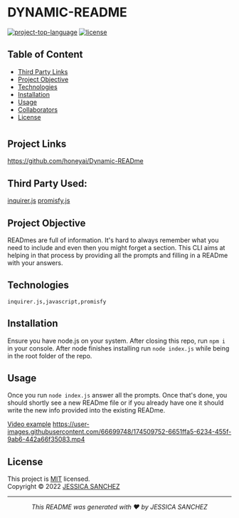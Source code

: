 # DYNAMIC-README
[![project-top-language](https://img.shields.io/github/languages/top/honeyai/Dynamic-READme?color=blueviolet)](https://github.com/honeyai/Dynamic-READme)
[![license](https://img.shields.io/badge/License-MIT-brightgreen.svg)](https://choosealicense.com/licenses/mit/)

## Table of Content
* [Third Party Links](#ThirdPartyLinks)
* [Project Objective](#ProjectObjective)
* [Technologies](#Technologies)
* [Installation](#Installion)
* [Usage](#Usage)
* [Collaborators](#Collaborators)
* [License](#License)
#

##  Project Links
https://github.com/honeyai/Dynamic-READme<br>

## Third Party Used:<br>
[inquirer.js](https://www.npmjs.com/package/inquirer)
[promisfy.js](https://www.npmjs.com/package/promisfy)
  
## Project Objective
READmes are full of information. It's hard to always remember what you need to include and even then you might forget a section. This CLI aims at helping in that process by providing all the prompts and filling in a READme with your answers.

## Technologies 
```
inquirer.js,javascript,promisfy
```

## Installation
Ensure you have node.js on your system. After closing this repo, run ```npm i``` in your console. After node finishes installing run ```node index.js``` while being in the root folder of the repo.

## Usage 
Once you run ```node index.js``` answer all the prompts. Once that's done, you should shortly see a new READme file or if you already have one it should write the new info provided into the existing READme.

[Video example](https://drive.google.com/file/d/1QDUR2V3JC8ClvOgJmhkkMAqCEAx2vhvy/view)
https://user-images.githubusercontent.com/66699748/174509752-6651ffa5-6234-455f-9ab6-442a66f35083.mp4


## License
This project is [MIT](https://choosealicense.com/licenses/mit/) licensed.<br />
Copyright © 2022 [JESSICA SANCHEZ](https://github.com/honeyai)
<hr>
<p align='center'><i>
This README was generated with ❤️ by JESSICA SANCHEZ
</i></p>
  
